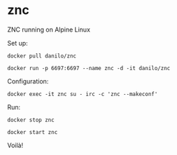 znc
===

ZNC running on Alpine Linux

Set up:

```
docker pull danilo/znc

docker run -p 6697:6697 --name znc -d -it danilo/znc
```

Configuration:

```
docker exec -it znc su - irc -c 'znc --makeconf'
```

Run:

```
docker stop znc

docker start znc
```

Voilà!
